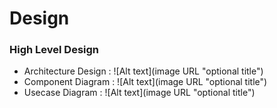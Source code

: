 # Design
### High Level Design
- Architecture Design :
![Alt text](image URL "optional title")
- Component Diagram :
![Alt text](image URL "optional title")
- Usecase Diagram :
![Alt text](image URL "optional title")

